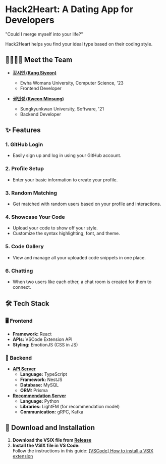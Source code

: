 # Hack2Heart: A Dating App for Developers

"Could I merge myself into your life?"

Hack2Heart helps you find your ideal type based on their coding style.

## 👨‍💻👩‍💻 Meet the Team

- **[강시연 (Kang Siyeon)](https://github.com/uoehisx)**

  - Ewha Womans University, Computer Science, '23
  - Frontend Developer

- **[권민성 (Kweon Minsung)](https://github.com/kweonminsung)**
  - Sungkyunkwan University, Software, '21
  - Backend Developer

## ✨ Features

### 1. **GitHub Login**

- Easily sign up and log in using your GitHub account.

### 2. **Profile Setup**

- Enter your basic information to create your profile.

### 3. **Random Matching**

- Get matched with random users based on your profile and interactions.

### 4. **Showcase Your Code**

- Upload your code to show off your style.
- Customize the syntax highlighting, font, and theme.

### 5. **Code Gallery**

- View and manage all your uploaded code snippets in one place.

### 6. **Chatting**

- When two users like each other, a chat room is created for them to connect.

## 🛠️ Tech Stack

### 🖥️ Frontend

- **Framework:** React
- **APIs:** VSCode Extension API
- **Styling:** EmotionJS (CSS in JS)

### 🤖 Backend

- **[API Server](https://github.com/kweonminsung/hack2heart-api)**
  - **Language:** TypeScript
  - **Framework:** NestJS
  - **Database:** MySQL
  - **ORM:** Prisma
- **[Recommendation Server](https://github.com/kweonminsung/hack2heart-recommendation-server)**
  - **Language:** Python
  - **Libraries:** LightFM (for recommendation model)
  - **Communication:** gRPC, Kafka

## 📢 Download and Installation

1. **Download the VSIX file from [Release](https://github.com/uoehisx/madcamp2025-week3-frontend/raw/main/hack2heart-0.0.1.vsix)**
2. **Install the VSIX file in VS Code:**  
   Follow the instructions in this guide: [[VSCode] How to install a VSIX extension](https://goddaehee.tistory.com/291)
